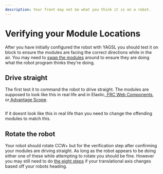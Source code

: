 ```yaml
---
description: Your front may not be what you think it is on a robot.
---
```


# Verifying your Module Locations

After you have initially configured the robot with YAGSL you should test it on block to ensure the modules are facing the correct directions while in the air. You may need to [swap the modules](the-eight-steps.md#how-to-swap-module-configurations) around to ensure they are doing what the robot program thinks they're doing.

## Drive straight

The first test it to command the robot to drive straight. The modules are supposed to look like this in real life and in Elastic,[ FRC Web Components](../analytics-and-debugging/frc-web-components.md), or[ Advantage Scope](../analytics-and-debugging/advantage-scope.md).

<figure><img src="../.gitbook/assets/devilbots_cropped_swerve_orientation.png" alt=""><figcaption></figcaption></figure>

If it doesnt look like this in real life than you need to change the offending modules to match this.



## Rotate the robot

Your robot should rotate CCW+ but for the verification step after confirming your modules are driving straight. As long as the robot appears to be doing either one of these while attempting to rotate you should be fine. However you may still need to do [the eight steps](the-eight-steps.md) if your translational axis changes based off your robots heading.

<figure><img src="../.gitbook/assets/image-48.png" alt=""><figcaption></figcaption></figure>
